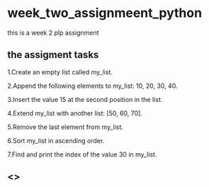 # week_two_assignmeent_python
this is a week 2 plp assignment



## the assigment  tasks

1.Create an empty list called my_list.

2.Append the following elements to my_list: 10, 20, 30, 40.

3.Insert the value 15 at the second position in the list.

4.Extend my_list with another list: [50, 60, 70].

5.Remove the last element from my_list.

6.Sort my_list in ascending order.

7.Find and print the index of the value 30 in my_list.

## <<end>>
